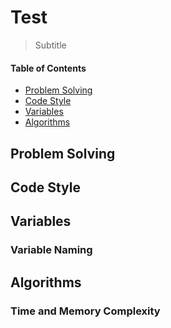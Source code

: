 # Test
> Subtitle

 #### Table of Contents

 * [Problem Solving](#Problem-Solving)
 * [Code Style](#Code-Style)
 * [Variables](#Variables)
 * [Algorithms](#Algorithms)


## Problem Solving


## Code Style


## Variables


### Variable Naming


## Algorithms

### Time and Memory Complexity
